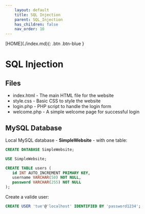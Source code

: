 ```yaml
---
    layout: default
    title: SQL Injection
    parent: SQL_Injection
    has_children: false
    nav_order: 10
---
```


<span class="fs-1">
[HOME](./index.md){: .btn .btn-blue }
</span>

# SQL Injection

## Files
- index.html - The main HTML file for the website
- style.css - Basic CSS to style the website
- login.php - PHP script to handle the login form
- welcome.php - A simple welcome page for successful login

## MySQL Database
Local MySQL database - **SimpleWebsite** - with one table:

 ``` sql
CREATE DATABASE SimpleWebsite;

USE SimpleWebsite;

CREATE TABLE users (
    id INT AUTO_INCREMENT PRIMARY KEY,
    username VARCHAR(50) NOT NULL,
    password VARCHAR(255) NOT NULL
);
 ```

Create a valide user:

 ``` sql
CREATE USER 'tue'@'localhost' IDENTIFIED BY 'password1234';
 ```
 